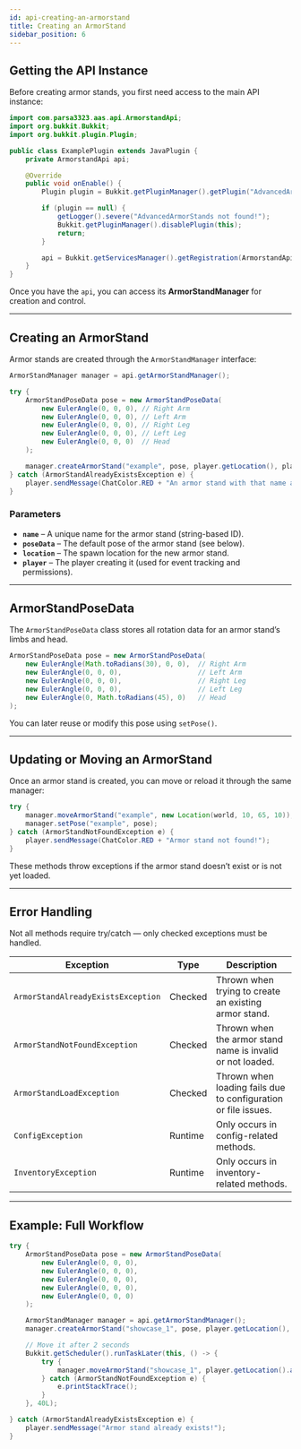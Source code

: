 ```yaml
---
id: api-creating-an-armorstand
title: Creating an ArmorStand
sidebar_position: 6
---
```


## Getting the API Instance

Before creating armor stands, you first need access to the main API instance:

```java
import com.parsa3323.aas.api.ArmorstandApi;
import org.bukkit.Bukkit;
import org.bukkit.plugin.Plugin;

public class ExamplePlugin extends JavaPlugin {
    private ArmorstandApi api;

    @Override
    public void onEnable() {
        Plugin plugin = Bukkit.getPluginManager().getPlugin("AdvancedArmorStands");

        if (plugin == null) {
            getLogger().severe("AdvancedArmorStands not found!");
            Bukkit.getPluginManager().disablePlugin(this);
            return;
        }

        api = Bukkit.getServicesManager().getRegistration(ArmorstandApi.class).getProvider();
    }
}
````

Once you have the `api`, you can access its **ArmorStandManager** for creation and control.

---

## Creating an ArmorStand

Armor stands are created through the `ArmorStandManager` interface:

```java
ArmorStandManager manager = api.getArmorStandManager();

try {
    ArmorStandPoseData pose = new ArmorStandPoseData(
        new EulerAngle(0, 0, 0), // Right Arm
        new EulerAngle(0, 0, 0), // Left Arm
        new EulerAngle(0, 0, 0), // Right Leg
        new EulerAngle(0, 0, 0), // Left Leg
        new EulerAngle(0, 0, 0)  // Head
    );

    manager.createArmorStand("example", pose, player.getLocation(), player);
} catch (ArmorStandAlreadyExistsException e) {
    player.sendMessage(ChatColor.RED + "An armor stand with that name already exists!");
}
```

### Parameters

* **`name`** – A unique name for the armor stand (string-based ID).
* **`poseData`** – The default pose of the armor stand (see below).
* **`location`** – The spawn location for the new armor stand.
* **`player`** – The player creating it (used for event tracking and permissions).

---

## ArmorStandPoseData

The `ArmorStandPoseData` class stores all rotation data for an armor stand’s limbs and head.

```java
ArmorStandPoseData pose = new ArmorStandPoseData(
    new EulerAngle(Math.toRadians(30), 0, 0),  // Right Arm
    new EulerAngle(0, 0, 0),                   // Left Arm
    new EulerAngle(0, 0, 0),                   // Right Leg
    new EulerAngle(0, 0, 0),                   // Left Leg
    new EulerAngle(0, Math.toRadians(45), 0)   // Head
);
```

You can later reuse or modify this pose using `setPose()`.

---

## Updating or Moving an ArmorStand

Once an armor stand is created, you can move or reload it through the same manager:

```java
try {
    manager.moveArmorStand("example", new Location(world, 10, 65, 10));
    manager.setPose("example", pose);
} catch (ArmorStandNotFoundException e) {
    player.sendMessage(ChatColor.RED + "Armor stand not found!");
}
```

These methods throw exceptions if the armor stand doesn’t exist or is not yet loaded.

---

## Error Handling

Not all methods require try/catch — only checked exceptions must be handled.

| Exception                          | Type    | Description                                                    |
| ---------------------------------- | ------- | -------------------------------------------------------------- |
| `ArmorStandAlreadyExistsException` | Checked | Thrown when trying to create an existing armor stand.          |
| `ArmorStandNotFoundException`      | Checked | Thrown when the armor stand name is invalid or not loaded.     |
| `ArmorStandLoadException`          | Checked | Thrown when loading fails due to configuration or file issues. |
| `ConfigException`                  | Runtime | Only occurs in config-related methods.                         |
| `InventoryException`               | Runtime | Only occurs in inventory-related methods.                      |

---

## Example: Full Workflow

```java
try {
    ArmorStandPoseData pose = new ArmorStandPoseData(
        new EulerAngle(0, 0, 0),
        new EulerAngle(0, 0, 0),
        new EulerAngle(0, 0, 0),
        new EulerAngle(0, 0, 0),
        new EulerAngle(0, 0, 0)
    );

    ArmorStandManager manager = api.getArmorStandManager();
    manager.createArmorStand("showcase_1", pose, player.getLocation(), player);

    // Move it after 2 seconds
    Bukkit.getScheduler().runTaskLater(this, () -> {
        try {
            manager.moveArmorStand("showcase_1", player.getLocation().add(0, 0, 3));
        } catch (ArmorStandNotFoundException e) {
            e.printStackTrace();
        }
    }, 40L);

} catch (ArmorStandAlreadyExistsException e) {
    player.sendMessage("Armor stand already exists!");
}
